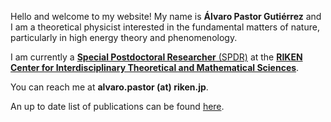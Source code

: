 
Hello and welcome to my website! My name is **Álvaro Pastor Gutiérrez** and I am a theoretical physicist interested in the fundamental matters of nature, particularly in high energy theory and phenomenology. 

I am currently a <a href="https://www.riken.jp/en/careers/programs/spdr/" target="_blank" rel="noopener">**Special Postdoctoral Researcher** (SPDR)</a> at the <a href="https://ithems.riken.jp/en" target="_blank" rel="noopener">**RIKEN Center for Interdisciplinary Theoretical and Mathematical Sciences**</a>.

You can reach me at **alvaro.pastor (at) riken.jp**.

An up to date list of publications can be found <a href="https://inspirehep.net/authors/1818803" target="_blank" rel="noopener">here</a>. 
